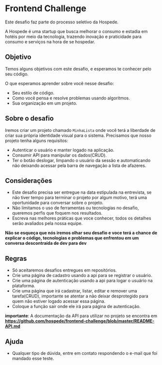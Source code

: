 # Frontend Challenge

Este desafio faz parte do processo seletivo da Hospede.

A Hospede é uma startup que busca melhorar o consumo e estadia em hotéis por meio da tecnologia, trazendo inovação e praticidade para consumo e serviços na hora de se hospedar.

## Objetivo 

Temos alguns objetivos com este desafio, e esperamos te conhecer pelo seu código. 

O que esperamos aprender sobre você nesse desafio: 
 - Seu estilo de código.
 - Como você pensa e resolve problemas usando algoritmos.
 - Sua organização em um projeto.
 

## Sobre o desafio  

Iremos criar um projeto chamado `MinhaLista` onde você terá a liberdade de criar sua própria identidade visual para o sistema. Precisamos que nosso projeto tenha alguns requisitos: 

 - Autenticar o usuário e manter logado na aplicação.
 - Consumir API para manipular os dados(CRUD).
 - Ter o botão deslogar, limpando o usuário da sessão e automaticando não deixando acessar pela barra de navegação a lista de afazeres.


## Considerações 

 - Este desafio precisa ser entregue na data estipulada na entrevista, se não tiver tempo para terminar o projeto por algum motivo, terá uma oportunidade para conversar sobre o projeto.
 - Não limitamos o uso de ferramentas ou tecnologias no desafio, queremos perfis que foquem nos resultados.
 - Escreva nas melhores práticas que voce conhecer, todos os detalhes serão avaliados pela nossa equipe.
 
 **Não se esqueça que nós iremos olhar seu desafio e voce terá a chance de explicar o código, tecnologias e problemas que enfrentou em um conversa descontraída de dev para dev**

## Regras 

 - Só aceitaremos desafios entregues em repositórios.
 - Crie uma página de cadastro usando a api para se registrar o usuário.
 - Crie uma página de autenticação usando a api para logar o usuário na plataforma.
 - Crie uma página que irá cadastrar, listar, editar e remover uma tarefa(CRUD), importante se atentar a não deixar desprotegido para quem não estiver logado acessar essa página.
 - Coloque a função sair onde ele irá para página de autenticação.

**importante**: A documentação da API para utilizar no projeto se encontra em **https://github.com/hospede/frontend-challenge/blob/master/README-API.md**
 
## Ajuda

- Qualquer tipo de dúvida, entre em contato respondendo o e-mail que foi mandado esse teste.


